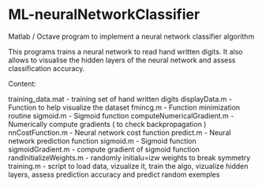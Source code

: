 # ML-neuralNetworkClassifier
Matlab / Octave program to implement a neural network classifier algorithm

This programs trains a neural network to read hand written digits. It also allows to visualise the hidden layers of the neural network and assess classification accuracy.

Content:

training_data.mat - training set of hand written digits
displayData.m - Function to help visualize the dataset
fmincg.m - Function minimization routine
sigmoid.m - Sigmoid function
computeNumericalGradient.m - Numerically compute gradients ( to check backpropagation )
nnCostFunction.m - Neural network cost function
predict.m - Neural network prediction function
sigmoid.m - Sigmoid function
sigmoidGradient.m - compute gradient of sigmoid function
randInitializeWeights.m - randomly initialu=izw weights to break symmetry
training.m - script to load data, vizualize it, train the algo, vizualize hidden layers, assess prediction accuracy and predict random exemples